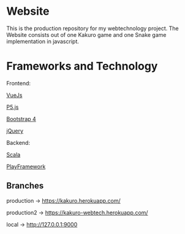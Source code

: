 # Website

This is the production repository for my webtechnology project. 
The Website consists out of one Kakuro game and one Snake game implementation in javascript.

# Frameworks and Technology

Frontend:

[VueJs](https://vuejs.org/)

[P5.js](https://p5js.org/)

[Bootstrap 4](https://getbootstrap.com/docs/4.0/getting-started/introduction/)

[jQuery](https://jquery.com/)


Backend:

[Scala](https://www.scala-lang.org/)

[PlayFramework](https://www.playframework.com/)


## Branches

production -> https://kakuro.herokuapp.com/

production2 -> https://kakuro-webtech.herokuapp.com/

local -> http://127.0.0.1:9000
